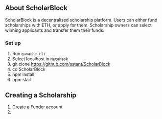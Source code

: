 ## About ScholarBlock

ScholarBlock is a decentralized scholarship platform. Users can either fund scholarships with ETH, or apply for them. Scholarship owners can select winning applicants and transfer them their funds.

### Set up

1) Run `ganache-cli`
2) Select localhost in `MetaMask`
3) git clone https://github.com/sstant/ScholarBlock
4) cd ScholarBlock
5) npm install
6) npm start

## Creating a Scholarship

1) Create a Funder account
2) 
